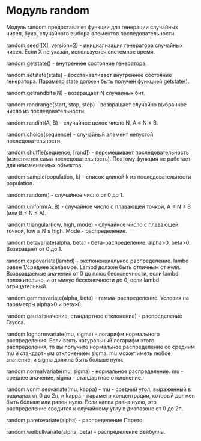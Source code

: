 # Модуль random

Модуль random предоставляет функции для генерации случайных чисел, букв, случайного выбора элементов последовательности.

random.seed(\[X], version=2) - инициализация генератора случайных чисел. Если X не указан, используется системное время.

random.getstate() - внутреннее состояние генератора.

random.setstate(state) - восстанавливает внутреннее состояние генератора. Параметр state должен быть получен функцией getstate().

random.getrandbits(N) - возвращает N случайных бит.

random.randrange(start, stop, step) - возвращает случайно выбранное число из последовательности.

random.randint(A, B) - случайное целое число N, A ≤ N ≤ B.

random.choice(sequence) - случайный элемент непустой последовательности.

random.shuffle(sequence, \[rand]) - перемешивает последовательность (изменяется сама последовательность). Поэтому функция не работает для неизменяемых объектов.

random.sample(population, k) - список длиной k из последовательности population.

random.random() - случайное число от 0 до 1.

random.uniform(A, B) - случайное число с плавающей точкой, A ≤ N ≤ B (или B ≤ N ≤ A).

random.triangular(low, high, mode) - случайное число с плавающей точкой, low ≤ N ≤ high. Mode - распределение.

random.betavariate(alpha, beta) - бета-распределение. alpha>0, beta>0. Возвращает от 0 до 1.

random.expovariate(lambd) - экспоненциальное распределение. lambd равен 1/среднее желаемое. Lambd должен быть отличным от нуля. Возвращаемые значения от 0 до плюс бесконечности, если lambd положительно, и от минус бесконечности до 0, если lambd отрицательный.

random.gammavariate(alpha, beta) - гамма-распределение. Условия на параметры alpha>0 и beta>0.

random.gauss(значение, стандартное отклонение) - распределение Гаусса.

random.lognormvariate(mu, sigma) - логарифм нормального распределения. Если взять натуральный логарифм этого распределения, то вы получите нормальное распределение со средним mu и стандартным отклонением sigma. mu может иметь любое значение, и sigma должна быть больше нуля.

random.normalvariate(mu, sigma) - нормальное распределение. mu - среднее значение, sigma - стандартное отклонение.

random.vonmisesvariate(mu, kappa) - mu - средний угол, выраженный в радианах от 0 до 2π, и kappa - параметр концентрации, который должен быть больше или равен нулю. Если каппа равна нулю, это распределение сводится к случайному углу в диапазоне от 0 до 2π.

random.paretovariate(alpha) - распределение Парето.

random.weibullvariate(alpha, beta) - распределение Вейбулла.

